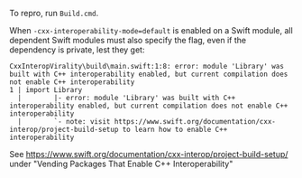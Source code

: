 To repro, run `Build.cmd`.

When `-cxx-interoperability-mode=default` is enabled on a Swift module, all dependent Swift modules must also specify the flag, even if the dependency is private, lest they get:

```
CxxInteropVirality\build\main.swift:1:8: error: module 'Library' was built with C++ interoperability enabled, but current compilation does not enable C++ interoperability
1 | import Library
  |        |- error: module 'Library' was built with C++ interoperability enabled, but current compilation does not enable C++ interoperability
  |        `- note: visit https://www.swift.org/documentation/cxx-interop/project-build-setup to learn how to enable C++ interoperability
```

See https://www.swift.org/documentation/cxx-interop/project-build-setup/ under "Vending Packages That Enable C++ Interoperability"
